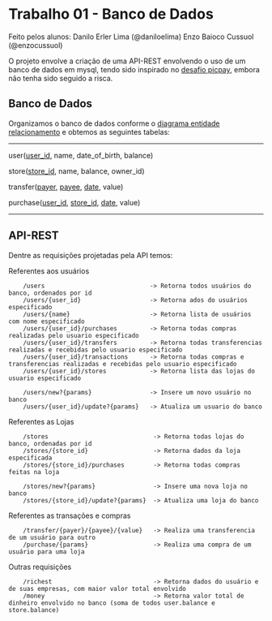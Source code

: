 # Trabalho 01 - Banco de Dados

Feito pelos alunos: 
  Danilo Erler Lima (@daniloelima)
  Enzo Baioco Cussuol (@enzocussuol)
  
O projeto envolve a criação de uma API-REST envolvendo o uso de um banco de dados em mysql, tendo sido inspirado no [desafio picpay](https://github.com/PicPay/picpay-desafio-backend), embora não tenha sido seguido a risca.


## Banco de Dados

Organizamos o banco de dados conforme o [diagrama entidade relacionamento](https://github.com/UFES20221BDCOMP/Trab1-BD/blob/main/documentation/diagrama_entidade_relacionamento_picpay.pdf) e obtemos as seguintes tabelas:

***
user(<ins>user_id</ins>, name, date_of_birth, balance)

store(<ins>store_id</ins>, name, balance, owner_id)

transfer(<ins>payer</ins>, <ins>payee</ins>,  <ins>date</ins>, value)

purchase(<ins>user_id</ins>, <ins>store_id</ins>, <ins>date</ins>, value)
***

## API-REST

Dentre as requisições projetadas pela API temos:

Referentes aos usuários
```
    /users                             -> Retorna todos usuários do banco, ordenados por id
    /users/{user_id}                   -> Retorna ados do usuários especificado
    /users/{name}                      -> Retorna lista de usuários com nome especificado
    /users/{user_id}/purchases         -> Retorna todas compras realizadas pelo usuario especificado
    /users/{user_id}/transfers         -> Retorna todas transferencias realizadas e recebidas pelo usuario especificado
    /users/{user_id}/transactions      -> Retorna todas compras e transferencias realizadas e recebidas pelo usuario especificado
    /users/{user_id}/stores            -> Retorna lista das lojas do usuario especificado
    
    /users/new?{params}                -> Insere um novo usuário no banco
    /users/{user_id}/update?{params}   -> Atualiza um usuario do banco
```

Referentes as Lojas
```
    /stores                             -> Retorna todas lojas do banco, ordenadas por id
    /stores/{store_id}                  -> Retorna dados da loja especificada
    /stores/{store_id}/purchases        -> Retorna todas compras feitas na loja
    
    /stores/new?{params}                -> Insere uma nova loja no banco
    /stores/{store_id}/update?{params}  -> Atualiza uma loja do banco
```

Referentes as transações e compras
```
    /transfer/{payer}/{payee}/{value}   -> Realiza uma transferencia de um usuário para outro
    /purchase/{params}                  -> Realiza uma compra de um usuário para uma loja
```


Outras requisições
```
    /richest                            -> Retorna dados do usuário e de suas empresas, com maior valor total envolvido 
    /money                              -> Retorna valor total de dinheiro envolvido no banco (soma de todos user.balance e store.balance)
```
